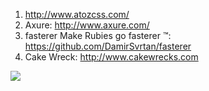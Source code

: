 1. http://www.atozcss.com/
2. Axure:  http://www.axure.com/
3. fasterer  Make Rubies go fasterer ™: https://github.com/DamirSvrtan/fasterer
4. Cake Wreck: http://www.cakewrecks.com

![](http://i.imgur.com/yYbFiyv.gif)

